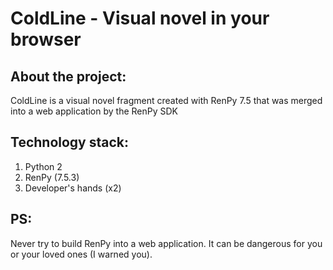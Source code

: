 # ColdLine - Visual novel in your browser

## About the project:
ColdLine is a visual novel fragment created with RenPy 7.5 that was
merged into a web application by the RenPy SDK

## Technology stack:
1. Python 2
2. RenPy (7.5.3)
3. Developer's hands (x2)


## PS:
Never try to build RenPy into a web application. It can be dangerous for you or your loved ones (I warned you).
